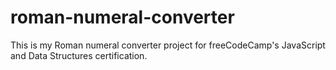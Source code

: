 # roman-numeral-converter
This is my Roman numeral converter project for freeCodeCamp's JavaScript and Data Structures certification.
